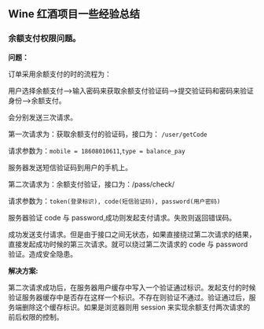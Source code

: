 ## Wine 红酒项目一些经验总结

### 余额支付权限问题。

__问题：__

订单采用余额支付的时的流程为：

用户选择余额支付-->输入密码来获取余额支付验证码-->提交验证码和密码来验证身份-->余额支付。

会分别发送三次请求。

第一次请求为：获取余额支付的验证码，接口为： `/user/getCode`

请求参数为：`mobile = 18608010611`,`type = balance_pay`

服务器发送短信验证码到用户的手机上。

第二次请求为：余额支付验证，接口为：/pass/check/

请求参数为：`token(登录标识), code(短信验证码), password(用户密码)`

服务器验证 code 与 password,成功则发起支付请求。失败则返回错误码。

成功发送支付请求。但是由于接口之间无状态，如果直接绕过第二次请求的结果，直接发起成功时候的第三次请求。就可以绕过第二次请求的 code 与 password 验证。造成安全隐患。

__解决方案:__

第二次请求成功后，在服务器用户缓存中写入一个验证通过标识。发起支付的时候验证服务器缓存中是否存在这样一个标识。不存在则验证不通过。验证通过后，服务端删除这个缓存标识。如果是浏览器则用 session 
来实现余额支付两次请求的前后权限的控制。